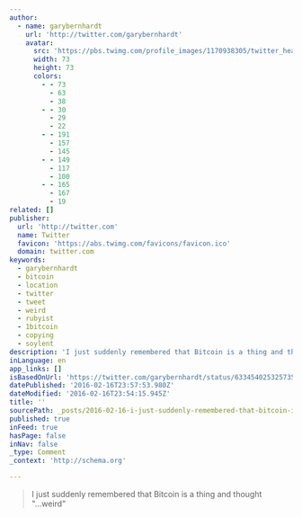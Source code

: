 ```yaml
---
author:
  - name: garybernhardt
    url: 'http://twitter.com/garybernhardt'
    avatar:
      src: 'https://pbs.twimg.com/profile_images/1170938305/twitter_headshot_bigger.png'
      width: 73
      height: 73
      colors:
        - - 73
          - 63
          - 38
        - - 30
          - 29
          - 22
        - - 191
          - 157
          - 145
        - - 149
          - 117
          - 100
        - - 165
          - 167
          - 19
related: []
publisher:
  url: 'http://twitter.com'
  name: Twitter
  favicon: 'https://abs.twimg.com/favicons/favicon.ico'
  domain: twitter.com
keywords:
  - garybernhardt
  - bitcoin
  - location
  - twitter
  - tweet
  - weird
  - rubyist
  - 1bitcoin
  - copying
  - soylent
description: 'I just suddenly remembered that Bitcoin is a thing and thought "...weird"'
inLanguage: en
app_links: []
isBasedOnUrl: 'https://twitter.com/garybernhardt/status/633454025325735936'
datePublished: '2016-02-16T23:57:53.980Z'
dateModified: '2016-02-16T23:54:15.945Z'
title: ''
sourcePath: _posts/2016-02-16-i-just-suddenly-remembered-that-bitcoin-is-a-thing-and-thoug.md
published: true
inFeed: true
hasPage: false
inNav: false
_type: Comment
_context: 'http://schema.org'

---
```

> I just suddenly remembered that Bitcoin is a thing and thought "&period;&period;&period;weird"